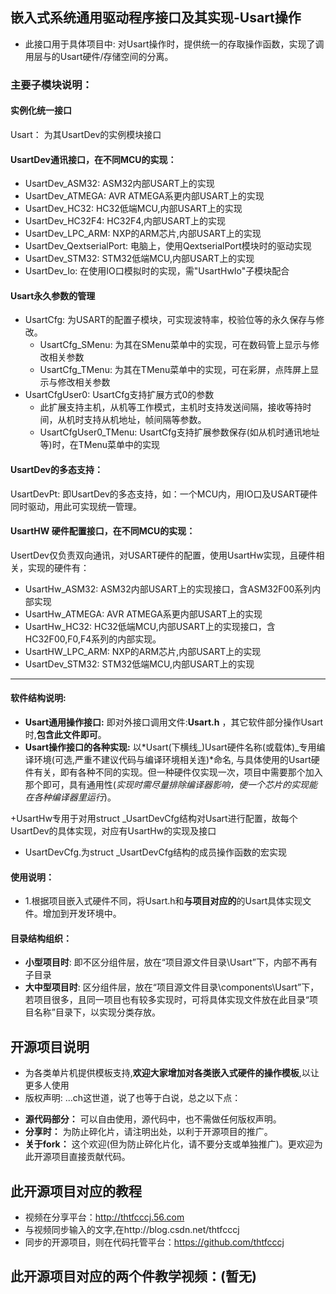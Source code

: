 ﻿## 嵌入式系统通用驱动程序接口及其实现-Usart操作

* 此接口用于具体项目中: 对Usart操作时，提供统一的存取操作函数，实现了调用层与的Usart硬件/存储空间的分离。

### 主要子模块说明：
#### 实例化统一接口
  Usart： 为其UsartDev的实例模块接口

#### UsartDev通讯接口，在不同MCU的实现：
  * UsartDev_ASM32: ASM32内部USART上的实现
  * UsartDev_ATMEGA: AVR ATMEGA系更内部USART上的实现
  * UsartDev_HC32: HC32低端MCU,内部USART上的实现
  * UsartDev_HC32F4: HC32F4,内部USART上的实现
  * UsartDev_LPC_ARM: NXP的ARM芯片,内部USART上的实现
  * UsartDev_QextserialPort: 电脑上，使用QextserialPort模块时的驱动实现
  * UsartDev_STM32: STM32低端MCU,内部USART上的实现
  * UsartDev_Io: 在使用IO口模拟时的实现，需"UsartHwIo"子模块配合

#### Usart永久参数的管理
  * UsartCfg: 为USART的配置子模块，可实现波特率，校验位等的永久保存与修改。
    + UsartCfg_SMenu: 为其在SMenu菜单中的实现，可在数码管上显示与修改相关参数
    + UsartCfg_TMenu: 为其在TMenu菜单中的实现，可在彩屏，点阵屏上显示与修改相关参数
  * UsartCfgUser0: UsartCfg支持扩展方式0的参数
    + 此扩展支持主机，从机等工作模式，主机时支持发送间隔，接收等持时间，从机时支持从机地址，帧间隔等参数。
    + UsartCfgUser0_TMenu:  UsartCfg支持扩展参数保存(如从机时通讯地址等)时，在TMenu菜单中的实现

#### UsartDev的多态支持：
  UsartDevPt: 即UsartDev的多态支持，如：一个MCU内，用IO口及USART硬件同时驱动，用此可实现统一管理。

#### UsartHW 硬件配置接口，在不同MCU的实现：
 UsertDev仅负责双向通讯，对USART硬件的配置，使用UsartHw实现，且硬件相关，实现的硬件有：
  * UsartHw_ASM32: ASM32内部USART上的实现接口，含ASM32F00系列内部实现
  * UsartHw_ATMEGA: AVR ATMEGA系更内部USART上的实现
  * UsartHw_HC32: HC32低端MCU,内部USART上的实现接口，含HC32F00,F0,F4系列的内部实现。
  * UsartHW_LPC_ARM: NXP的ARM芯片,内部USART上的实现
  * UsartDev_STM32: STM32低端MCU,内部USART上的实现

-------------------------------------------------------------------------------

#### 软件结构说明:
  + **Usart通用操作接口:**  即对外接口调用文件:**Usart.h** ，其它软件部分操作Usart时,**包含此文件即可**。
  + **Usart操作接口的各种实现:** 以*Usart(下横线_)Usart硬件名称(或载体)_专用编译环境(可选,严重不建议代码与编译环境相关连)*命名, 与具体使用的Usart硬件有关，即有各种不同的实现。但一种硬件仅实现一次，项目中需要那个加入那个即可，具有通用性(*实现时需尽量排除编译器影响，使一个芯片的实现能在各种编译器里运行*)。

  +UsartHw专用于对用struct _UsartDevCfg结构对Usart进行配置，故每个UsartDev的具体实现，对应有UsartHw的实现及接口
  + UsartDevCfg.为struct _UsartDevCfg结构的成员操作函数的宏实现

#### 使用说明：
 + 1.根据项目嵌入式硬件不同，将Usart.h和**与项目对应的**的Usart具体实现文件。增加到开发环境中。

#### 目录结构组织：
* **小型项目时**: 即不区分组件层，放在“项目源文件目录\Usart”下，内部不再有子目录
* **大中型项目时**: 区分组件层，放在“项目源文件目录\components\Usart”下，若项目很多，且同一项目也有较多实现时，可将具体实现文件放在此目录“项目名称”目录下，以实现分类存放。

## 开源项目说明
* 为各类单片机提供模板支持,**欢迎大家增加对各类嵌入式硬件的操作模板**,以让更多人使用
* 版权声明: ...ch这世道，说了也等于白说，总之以下点：
 + **源代码部分：** 可以自由使用，源代码中，也不需做任何版权声明。
 + **分享时：** 为防止碎化片，请注明出处，以利于开源项目的推广。
 + **关于fork：**  这个欢迎(但为防止碎化片化，请不要分支或单独推广)。更欢迎为此开源项目直接贡献代码。 

## 此开源项目对应的教程
* 视频在分享平台：http://thtfcccj.56.com
* 与视频同步输入的文字,在http://blog.csdn.net/thtfcccj
* 同步的开源项目，则在代码托管平台：https://github.com/thtfcccj

## 此开源项目对应的两个件教学视频：(暂无)










